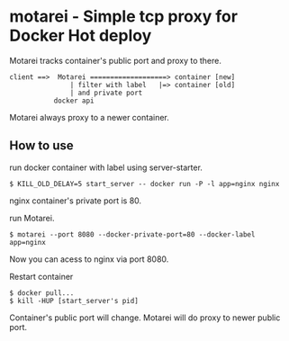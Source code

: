 # motarei - Simple tcp proxy for Docker Hot deploy

Motarei tracks container's public port and proxy to there.

```
client ==>  Motarei ===================> container [new]
               | filter with label   |=> container [old]
               | and private port
           docker api
```

Motarei always proxy to a newer container.

## How to use

run docker container with label using server-starter.

```
$ KILL_OLD_DELAY=5 start_server -- docker run -P -l app=nginx nginx
```

nginx container's private port is 80.

run Motarei.

```
$ motarei --port 8080 --docker-private-port=80 --docker-label app=nginx
```

Now you can acess to nginx via port 8080.

Restart container

```
$ docker pull...
$ kill -HUP [start_server's pid]
```

Container's public port will change. Motarei will do proxy to newer public port.
